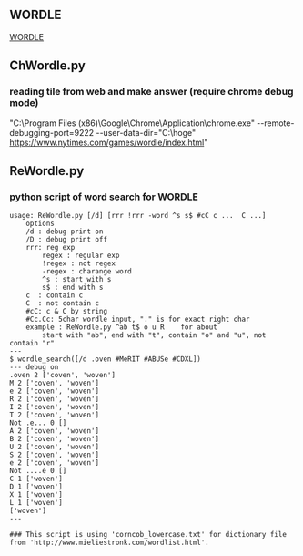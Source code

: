 ## WORDLE
[WORDLE](https://www.nytimes.com/games/wordle/index.html)

## ChWordle.py
### reading tile from web and make answer (require chrome debug mode)

"C:\Program Files (x86)\Google\Chrome\Application\chrome.exe" --remote-debugging-port=9222 --user-data-dir="C:\hoge" https://www.nytimes.com/games/wordle/index.html"


## ReWordle.py  
### python script of word search for WORDLE

```
usage: ReWordle.py [/d] [rrr !rrr -word ^s s$ #cC c ...  C ...]
	options
	/d : debug print on
	/D : debug print off
	rrr: reg exp
		regex : regular exp
		!regex : not regex
		-regex : charange word
		^s : start with s
		s$ : end with s
	c  : contain c
	C  : not contain c
	#cC: c & C by string
	#Cc.Cc: 5char wordle input, "." is for exact right char
	example : ReWordle.py ^ab t$ o u R    for about
		start with "ab", end with "t", contain "o" and "u", not contain "r" 
---
$ wordle_search([/d .oven #MeRIT #ABUSe #CDXL])
--- debug on
.oven 2 ['coven', 'woven']
M 2 ['coven', 'woven']
e 2 ['coven', 'woven']
R 2 ['coven', 'woven']
I 2 ['coven', 'woven']
T 2 ['coven', 'woven']
Not .e... 0 []
A 2 ['coven', 'woven']
B 2 ['coven', 'woven']
U 2 ['coven', 'woven']
S 2 ['coven', 'woven']
e 2 ['coven', 'woven']
Not ....e 0 []
C 1 ['woven']
D 1 ['woven']
X 1 ['woven']
L 1 ['woven']
['woven']
---

### This script is using 'corncob_lowercase.txt' for dictionary file from 'http://www.mieliestronk.com/wordlist.html'.
